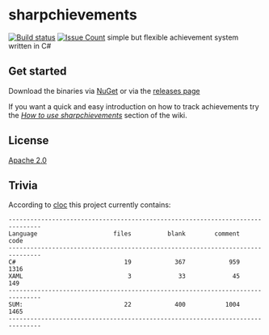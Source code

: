 sharpchievements
================

[![Build status](https://ci.appveyor.com/api/projects/status/vj9agarojbalyr47?svg=true)](https://ci.appveyor.com/project/sebingel/sharpchievements) [![Issue Count](https://codeclimate.com/github/sebingel/sharpchievements/badges/issue_count.svg)](https://codeclimate.com/github/sebingel/sharpchievements)
simple but flexible achievement system written in C\#

Get started
-----------

Download the binaries via [NuGet](https://www.nuget.org/packages/sebingel.sharpchievements/) or via the [releases page](https://github.com/sebingel/sharpchievements/releases)

If you want a quick and easy introduction on how to track achievements try the *[How to use sharpchievements](https://github.com/sebingel/sharpchievements/wiki/How-to-use-sharpchievements)* section of the wiki.

License
-------

[Apache 2.0](https://github.com/sebingel/sharpchievements/blob/master/license.txt)

Trivia
------

According to [cloc](https://github.com/AlDanial/cloc) this project currently contains:

    -------------------------------------------------------------------------------
    Language                     files          blank        comment           code
    -------------------------------------------------------------------------------
    C#                              19            367            959           1316
    XAML                             3             33             45            149
    -------------------------------------------------------------------------------
    SUM:                            22            400           1004           1465
    -------------------------------------------------------------------------------
